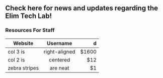 ## Check here for news and updates regarding the Elim Tech Lab!

### Resources For Staff


| Website       | Username      |    d  |
| ------------- |:-------------:| -----:|
| col 3 is      | right-aligned | $1600 |
| col 2 is      | centered      |   $12 |
| zebra stripes | are neat      |    $1 |